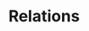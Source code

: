 ---
title: Relations
permalink: /diagrammes-de-composants/#relations
nav_order: 3
parent: Diagrammes de composants
---